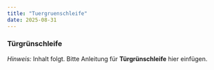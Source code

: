 ```yaml
---
title: "Tuergruenschleife"
date: 2025-08-31
---
```


### Türgrünschleife

*Hinweis:* Inhalt folgt. Bitte Anleitung für **Türgrünschleife** hier einfügen.
